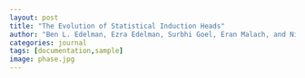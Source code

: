 ```yaml
---
layout: post
title: "The Evolution of Statistical Induction Heads"
author: "Ben L. Edelman, Ezra Edelman, Surbhi Goel, Eran Malach, and Nikos Tsilivis"
categories: journal
tags: [documentation,sample]
image: phase.jpg
---
```



